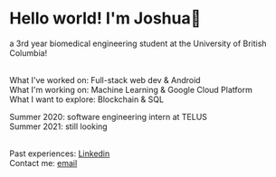 # Hello world! I'm Joshua👋

a 3rd year biomedical engineering student at the University of British Columbia!<br /><br />

What I've worked on: Full-stack web dev & Android<br />
What I'm working on: Machine Learning & Google Cloud Platform<br />
What I want to explore: Blockchain & SQL<br />

Summer 2020: software engineering intern at TELUS<br />
Summer 2021: still looking<br /><br />


Past experiences: [Linkedin](https://linkedin.com/in/joshparksj)<br />
Contact me: [email](joshuaparksj@gmail.com)
